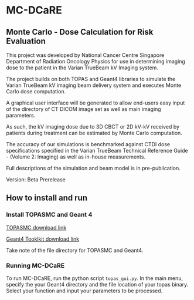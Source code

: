 # MC-DCaRE
## Monte Carlo - Dose Calculation for Risk Evaluation

This project was developed by National Cancer Centre Singapore Department of Radiation Oncology Physics for use in determining imaging dose to the patient in the Varian TrueBeam kV Imaging system. 

The project builds on both TOPAS and Geant4 libraries to simulate the Varian TrueBeam kV imaging beam delivery system and executes Monte Carlo dose computation. 

A graphical user interface will be generated to allow end-users easy input of the directory of CT DICOM image set as well as main imaging parameters. 

As such, the kV imaging dose due to 3D CBCT or 2D kV-kV received by patients during treatment can be estimated by Monte Carlo computation. 

The accuracy of our simulations is benchmarked against CTDI dose specifications specified in the Varian TrueBeam Technical Reference Guide - (Volume 2: Imaging) as well as in-house measurements.

Full descriptions of the simulation and beam model is in pre-publication. 

Version: Beta Prerelease 


## How to install and run 

### Install TOPASMC and Geant 4

[TOPASMC download link](https://www.topasmc.org/download)

[Geant4 Tooklkit download link](https://geant4.web.cern.ch/)

Take note of the file directory for TOPASMC and Geant4. 

### Running MC-DCaRE
To run MC-DCaRE, run the python script `topas_gui.py`. In the main menu, specify the your Geant4 directory and the file location of your topas binary. 
Select your function and input your parameters to be processed. 

